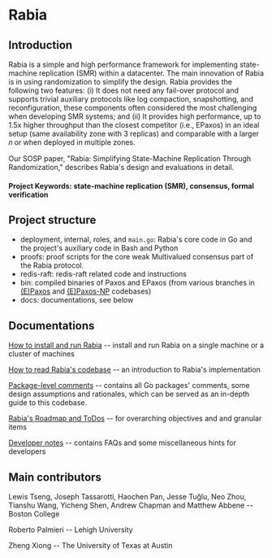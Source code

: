 # Rabia

## Introduction

Rabia is a simple and high performance framework for implementing state-machine replication (SMR) within a datacenter. 
The main innovation of Rabia is in using randomization to simplify the design. Rabia provides the following two features: 
(i) It does not need any fail-over protocol and supports trivial auxiliary protocols like log compaction, snapshotting, 
and reconfiguration, these components often considered the most challenging when developing SMR systems; and (ii) It
provides high performance, up to 1.5x higher throughput than the closest competitor (i.e., EPaxos) in an ideal setup 
(same availability zone with 3 replicas) and comparable with a larger 𝑛 or when deployed in multiple zones. 

Our SOSP paper, "Rabia: Simplifying State-Machine Replication
Through Randomization," describes Rabia's design and evaluations in detail.

#### Project Keywords: state-machine replication (SMR), consensus, formal verification

## Project structure
- deployment, internal, roles, and `main.go`: Rabia's core code in Go and the project's auxiliary code in Bash and Python
- proofs: proof scripts for the core weak Multivalued consensus part of the Rabia protocol.
- redis-raft: redis-raft related code and instructions
- bin: compiled binaries of Paxos and EPaxos (from various branches in [(E)Paxos](https://github.com/zhouaea/epaxos) and 
  [(E)Paxos-NP](https://github.com/zhouaea/epaxos-single) codebases)
- docs: documentations, see below

## Documentations

[How to install and run Rabia](docs/run-rabia.md) -- install and run Rabia on a single machine or a cluster of machines

[How to read Rabia's codebase](docs/read-rabia.md) -- an introduction to Rabia's implementation

[Package-level comments](docs/package-level-comments.md) -- contains all Go packages' comments, some design assumptions
and rationales, which can be served as an in-depth guide to this codebase. 

[Rabia's Roadmap and ToDos](docs/rabia-todo.md) -- for overarching objectives and and granular items

[Developer notes](docs/notes-for-developers.md) -- contains FAQs and some miscellaneous hints for developers

## Main contributors

Lewis Tseng, Joseph Tassarotti, Haochen Pan, Jesse Tuğlu, 
Neo Zhou, Tianshu Wang, Yicheng Shen, Andrew Chapman and Matthew Abbene -- Boston College

Roberto Palmieri -- Lehigh University

Zheng Xiong -- The University of Texas at Austin


